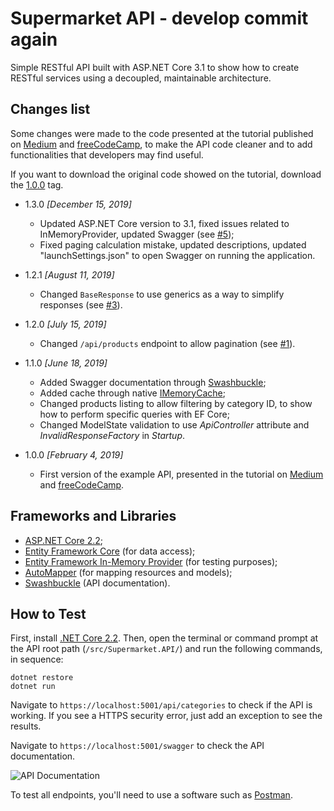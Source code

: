 # Supermarket API - develop commit again

Simple RESTful API built with ASP.NET Core 3.1 to show how to create RESTful services using a decoupled, maintainable architecture.

## Changes list

Some changes were made to the code presented at the tutorial published on [Medium](https://medium.com/free-code-camp/an-awesome-guide-on-how-to-build-restful-apis-with-asp-net-core-87b818123e28) and [freeCodeCamp](https://www.freecodecamp.org/news/an-awesome-guide-on-how-to-build-restful-apis-with-asp-net-core-87b818123e28/), to make the API code cleaner and to add functionalities that developers may find useful.

If you want to download the original code showed on the tutorial, download the [1.0.0](https://github.com/evgomes/supermarket-api/releases/tag/1.0.0) tag.

- 1.3.0 *[December 15, 2019]*
	- Updated ASP.NET Core version to 3.1, fixed issues related to InMemoryProvider, updated Swagger (see [#5](https://github.com/evgomes/supermarket-api/pull/5));
	- Fixed paging calculation mistake, updated descriptions, updated "launchSettings.json" to open Swagger on running the application.

- 1.2.1 *[August 11, 2019]*
    - Changed `BaseResponse` to use generics as a way to simplify responses (see [#3](https://github.com/evgomes/supermarket-api/pull/3)).

- 1.2.0 *[July 15, 2019]*
    - Changed `/api/products` endpoint to allow pagination (see [#1](https://github.com/evgomes/supermarket-api/issues/1)).

- 1.1.0 *[June 18, 2019]*

  - Added Swagger documentation through [Swashbuckle](https://github.com/domaindrivendev/Swashbuckle);
  - Added cache through native [IMemoryCache](https://docs.microsoft.com/en-us/aspnet/core/performance/caching/memory?view=aspnetcore-2.2);
  - Changed products listing to allow filtering by category ID, to show how to perform specific queries with EF Core;
  - Changed ModelState validation to use *ApiController* attribute and *InvalidResponseFactory* in *Startup*.

- 1.0.0 *[February 4, 2019]*

  - First version of the example API, presented in the tutorial on [Medium](https://medium.com/free-code-camp/an-awesome-guide-on-how-to-build-restful-apis-with-asp-net-core-87b818123e28) and [freeCodeCamp](https://www.freecodecamp.org/news/an-awesome-guide-on-how-to-build-restful-apis-with-asp-net-core-87b818123e28/).

## Frameworks and Libraries
- [ASP.NET Core 2.2](https://docs.microsoft.com/pt-br/aspnet/core/?view=aspnetcore-2.2);
- [Entity Framework Core](https://docs.microsoft.com/en-us/ef/core/) (for data access);
- [Entity Framework In-Memory Provider](https://docs.microsoft.com/en-us/ef/core/miscellaneous/testing/in-memory) (for testing purposes);
- [AutoMapper](https://automapper.org/) (for mapping resources and models);
- [Swashbuckle](https://github.com/domaindrivendev/Swashbuckle) (API documentation).

## How to Test

First, install [.NET Core 2.2](https://dotnet.microsoft.com/download/dotnet-core/2.2). Then, open the terminal or command prompt at the API root path (```/src/Supermarket.API/```) and run the following commands, in sequence:

```
dotnet restore
dotnet run
```

Navigate to ```https://localhost:5001/api/categories``` to check if the API is working. If you see a HTTPS security error, just add an exception to see the results.

Navigate to ```https://localhost:5001/swagger``` to check the API documentation.

![API Documentation](https://raw.githubusercontent.com/evgomes/supermarket-api/master/images/swagger.png)

To test all endpoints, you'll need to use a software such as [Postman](https://www.getpostman.com/).
